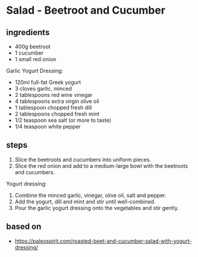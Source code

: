 # Salad - Beetroot and Cucumber

## ingredients

- 400g beetroot
- 1 cucumber
- 1 small red onion

Garlic Yogurt Dressing:

- 120ml full-fat Greek yogurt
- 3 cloves garlic, minced
- 2 tablespoons red wine vinegar
- 4 tablespoons extra virgin olive oil
- 1 tablespoon chopped fresh dill
- 2 tablespoons chopped fresh mint
- 1/2 teaspoon sea salt (or more to taste)
- 1/4 teaspoon white pepper

## steps

1. Slice the beetroots and cucumbers into uniform pieces.
2. Slice the red onion and add to a medium-large bowl with the beetroots and cucumbers.

Yogurt dressing:

1. Combine the minced garlic, vinegar, olive oil, salt and pepper.
2. Add the yogurt, dill and mint and stir until well-combined.
3. Pour the garlic yogurt dressing onto the vegetables and stir gently.

## based on

- https://paleospirit.com/roasted-beet-and-cucumber-salad-with-yogurt-dressing/
